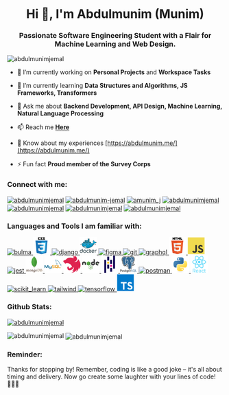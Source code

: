 <h1 align="center">Hi 👋, I'm Abdulmunim (Munim) </h1>
<h3 align="center">Passionate Software Engineering Student with a Flair for Machine Learning and Web Design. </h3>

<p align="left"> <img src="https://komarev.com/ghpvc/?username=abdulmunimjemal&label=Profile%20views&color=0e75b6&style=flat" alt="abdulmunimjemal" /> </p>

- 🔭 I’m currently working on **Personal Projects** and **Workspace Tasks**

- 🌱 I’m currently learning **Data Structures and Algorithms, JS Frameworks, Transformers**

- 💬 Ask me about **Backend Development, API Design, Machine Learning, Natural Language Processing**

- 📫 Reach me **[Here](https://abdulmunim.me/#contact)**

- 📄 Know about my experiences [https://abdulmunim.me/](https://abdulmunim.me/)

- ⚡ Fun fact **Proud member of the Survey Corps**

<h3 align="left">Connect with me:</h3>
<p align="left">
<a href="https://t.me/peacefulD" target="blank"><img align="center" src="https://www.svgrepo.com/show/452115/telegram.svg" alt="abdulmunimjemal" height="30" width="40" /></a>
<a href="https://linkedin.com/in/abdulmunim-jemal" target="blank"><img align="center" src="https://raw.githubusercontent.com/rahuldkjain/github-profile-readme-generator/master/src/images/icons/Social/linked-in-alt.svg" alt="abdulmunim-jemal" height="30" width="40" /></a>
<a href="https://instagram.com/amunim_j" target="blank"><img align="center" src="https://raw.githubusercontent.com/rahuldkjain/github-profile-readme-generator/master/src/images/icons/Social/instagram.svg" alt="amunim_j" height="30" width="40" /></a>
<a href="https://twitter.com/abdulmunimjemal" target="blank"><img align="center" src="https://raw.githubusercontent.com/rahuldkjain/github-profile-readme-generator/master/src/images/icons/Social/twitter.svg" alt="abdulmunimjemal" height="30" width="40" /></a>
<a href="https://kaggle.com/abdulmunimjemal" target="blank"><img align="center" src="https://raw.githubusercontent.com/rahuldkjain/github-profile-readme-generator/master/src/images/icons/Social/kaggle.svg" alt="abdulmunimjemal" height="30" width="40" /></a>
<a href="https://www.leetcode.com/abdulmunimjemal" target="blank"><img align="center" src="https://raw.githubusercontent.com/rahuldkjain/github-profile-readme-generator/master/src/images/icons/Social/leet-code.svg" alt="abdulmunimjemal" height="30" width="40" /></a>
<a href="https://dev.to/abdulmunimjemal" target="blank"><img align="center" src="https://www.svgrepo.com/show/349334/dev-to.svg" alt="abdulmunimjemal" height="30" width="40" /></a>
</p>

<h3 align="left">Languages and Tools I am familiar with:</h3>
<p align="left"> <a href="https://bulma.io/" target="_blank" rel="noreferrer"> <img src="https://raw.githubusercontent.com/gilbarbara/logos/804dc257b59e144eaca5bc6ffd16949752c6f789/logos/bulma.svg" alt="bulma" width="40" height="40"/> </a> <a href="https://www.w3schools.com/css/" target="_blank" rel="noreferrer"> <img src="https://raw.githubusercontent.com/devicons/devicon/master/icons/css3/css3-original-wordmark.svg" alt="css3" width="40" height="40"/> </a> <a href="https://www.djangoproject.com/" target="_blank" rel="noreferrer"> <img src="https://cdn.worldvectorlogo.com/logos/django.svg" alt="django" width="40" height="40"/> </a> <a href="https://www.docker.com/" target="_blank" rel="noreferrer"> <img src="https://raw.githubusercontent.com/devicons/devicon/master/icons/docker/docker-original-wordmark.svg" alt="docker" width="40" height="40"/> </a> <a href="https://www.figma.com/" target="_blank" rel="noreferrer"> <img src="https://www.vectorlogo.zone/logos/figma/figma-icon.svg" alt="figma" width="40" height="40"/> </a> <a href="https://git-scm.com/" target="_blank" rel="noreferrer"> <img src="https://www.vectorlogo.zone/logos/git-scm/git-scm-icon.svg" alt="git" width="40" height="40"/> </a> <a href="https://graphql.org" target="_blank" rel="noreferrer"> <img src="https://www.vectorlogo.zone/logos/graphql/graphql-icon.svg" alt="graphql" width="40" height="40"/> </a> <a href="https://www.w3.org/html/" target="_blank" rel="noreferrer"> <img src="https://raw.githubusercontent.com/devicons/devicon/master/icons/html5/html5-original-wordmark.svg" alt="html5" width="40" height="40"/> </a> <a href="https://developer.mozilla.org/en-US/docs/Web/JavaScript" target="_blank" rel="noreferrer"> <img src="https://raw.githubusercontent.com/devicons/devicon/master/icons/javascript/javascript-original.svg" alt="javascript" width="40" height="40"/> </a> <a href="https://jestjs.io" target="_blank" rel="noreferrer"> <img src="https://www.vectorlogo.zone/logos/jestjsio/jestjsio-icon.svg" alt="jest" width="40" height="40"/> </a> <a href="https://www.mongodb.com/" target="_blank" rel="noreferrer"> <img src="https://raw.githubusercontent.com/devicons/devicon/master/icons/mongodb/mongodb-original-wordmark.svg" alt="mongodb" width="40" height="40"/> </a> <a href="https://www.mysql.com/" target="_blank" rel="noreferrer"> <img src="https://raw.githubusercontent.com/devicons/devicon/master/icons/mysql/mysql-original-wordmark.svg" alt="mysql" width="40" height="40"/> </a> <a href="https://nestjs.com/" target="_blank" rel="noreferrer"> <img src="https://raw.githubusercontent.com/devicons/devicon/master/icons/nestjs/nestjs-plain.svg" alt="nestjs" width="40" height="40"/> </a> <a href="https://nodejs.org" target="_blank" rel="noreferrer"> <img src="https://raw.githubusercontent.com/devicons/devicon/master/icons/nodejs/nodejs-original-wordmark.svg" alt="nodejs" width="40" height="40"/> </a> <a href="https://pandas.pydata.org/" target="_blank" rel="noreferrer"> <img src="https://raw.githubusercontent.com/devicons/devicon/2ae2a900d2f041da66e950e4d48052658d850630/icons/pandas/pandas-original.svg" alt="pandas" width="40" height="40"/> </a> <a href="https://www.postgresql.org" target="_blank" rel="noreferrer"> <img src="https://raw.githubusercontent.com/devicons/devicon/master/icons/postgresql/postgresql-original-wordmark.svg" alt="postgresql" width="40" height="40"/> </a> <a href="https://postman.com" target="_blank" rel="noreferrer"> <img src="https://www.vectorlogo.zone/logos/getpostman/getpostman-icon.svg" alt="postman" width="40" height="40"/> </a> <a href="https://www.python.org" target="_blank" rel="noreferrer"> <img src="https://raw.githubusercontent.com/devicons/devicon/master/icons/python/python-original.svg" alt="python" width="40" height="40"/> </a> <a href="https://reactjs.org/" target="_blank" rel="noreferrer"> <img src="https://raw.githubusercontent.com/devicons/devicon/master/icons/react/react-original-wordmark.svg" alt="react" width="40" height="40"/> </a> <a href="https://scikit-learn.org/" target="_blank" rel="noreferrer"> <img src="https://upload.wikimedia.org/wikipedia/commons/0/05/Scikit_learn_logo_small.svg" alt="scikit_learn" width="40" height="40"/> </a> <a href="https://tailwindcss.com/" target="_blank" rel="noreferrer"> <img src="https://www.vectorlogo.zone/logos/tailwindcss/tailwindcss-icon.svg" alt="tailwind" width="40" height="40"/> </a> <a href="https://www.tensorflow.org" target="_blank" rel="noreferrer"> <img src="https://www.vectorlogo.zone/logos/tensorflow/tensorflow-icon.svg" alt="tensorflow" width="40" height="40"/> </a> <a href="https://www.typescriptlang.org/" target="_blank" rel="noreferrer"> <img src="https://raw.githubusercontent.com/devicons/devicon/master/icons/typescript/typescript-original.svg" alt="typescript" width="40" height="40"/> </a> </p>

<h3 align="left">Github Stats:</h3>

<a href="https://user-badge.committers.top/ethiopia/abdulmunimjemal" target="blank"><img align="center" src="https://user-badge.committers.top/ethiopia/abdulmunimjemal.svg" alt="abdulmunimjemal" /></a>

<p><img align="left" src="https://github-readme-stats.vercel.app/api/top-langs?username=abdulmunimjemal&show_icons=true&hide=Dockerfile,css,scss,html&theme=tokyonight&locale=en&layout=compact" alt="abdulmunimjemal" /></p>

<p>&nbsp;<img align="center" src="https://github-readme-stats.vercel.app/api?username=abdulmunimjemal&show_icons=true&locale=en&theme=tokyonight&hide=issues" alt="abdulmunimjemal" />
</p>

<!-- <img align="center" src="https://github-readme-streak-stats.herokuapp.com/?user=abdulmunimjemal&theme=tokyonight" alt="abdulmunimjemal" /> -->

<h3 align="left">Reminder:</h3>

<p>Thanks for stopping by! Remember, coding is like a good joke – it's all about timing and delivery. Now go create some laughter with your lines of code! 👨‍💻😄</p>


